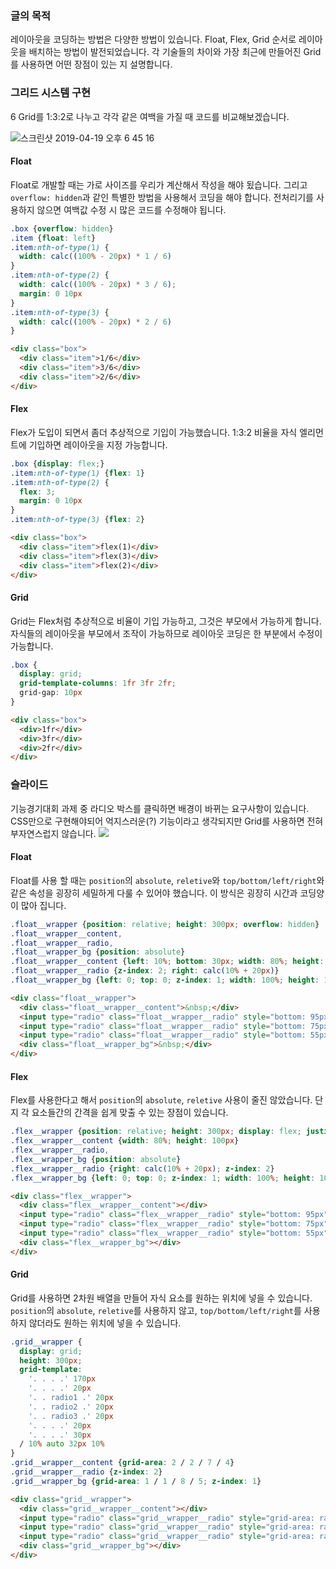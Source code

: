 ### 글의 목적
레이아웃을 코딩하는 방법은 다양한 방법이 있습니다. Float, Flex, Grid 순서로 레이아웃을 배치하는 방법이 발전되었습니다.
각 기술들의 차이와 가장 최근에 만들어진 Grid를 사용하면 어떤 장점이 있는 지 설명합니다.

### 그리드 시스템 구현
6 Grid를 1:3:2로 나누고 각각 같은 여백을 가질 때 코드를 비교해보겠습니다.

![스크린샷 2019-04-19 오후 6 45 16](https://user-images.githubusercontent.com/17817719/56418908-714cf080-62d3-11e9-9e57-fdc5bd1e1a4f.png)

#### Float
Float로 개발할 때는 가로 사이즈를 우리가 계산해서 작성을 해야 됬습니다. 그리고 `overflow: hidden`과 같인 특별한 방법을 사용해서 코딩을 해야 합니다. 전처리기를 사용하지 않으면 여백값 수정 시 많은 코드를 수정해야 됩니다.

```css
.box {overflow: hidden}
.item {float: left}
.item:nth-of-type(1) {
  width: calc((100% - 20px) * 1 / 6)
}
.item:nth-of-type(2) {
  width: calc((100% - 20px) * 3 / 6);
  margin: 0 10px
}
.item:nth-of-type(3) {
  width: calc((100% - 20px) * 2 / 6)
}
```
```html
<div class="box">
  <div class="item">1/6</div>
  <div class="item">3/6</div>
  <div class="item">2/6</div>
</div>
```

#### Flex
Flex가 도입이 되면서 좀더 추상적으로 기입이 가능했습니다. 1:3:2 비율을 자식 엘리먼트에 기입하면 레이아웃을 지정 가능합니다.

```css
.box {display: flex;}
.item:nth-of-type(1) {flex: 1}
.item:nth-of-type(2) {
  flex: 3;
  margin: 0 10px
}
.item:nth-of-type(3) {flex: 2}
```
```html
<div class="box">
  <div class="item">flex(1)</div>
  <div class="item">flex(3)</div>
  <div class="item">flex(2)</div>
</div>
```
#### Grid
Grid는 Flex처럼 추상적으로 비율이 기입 가능하고, 그것은 부모에서 가능하게 합니다. 자식들의 레이아웃을 부모에서 조작이 가능하므로
레이아웃 코딩은 한 부분에서 수정이 가능합니다.

```css
.box {
  display: grid;
  grid-template-columns: 1fr 3fr 2fr;
  grid-gap: 10px
}
```
```html
<div class="box">
  <div>1fr</div>
  <div>3fr</div>
  <div>2fr</div>
</div>
```

### 슬라이드
기능경기대회 과제 중 라디오 박스를 클릭하면 배경이 바뀌는 요구사항이 있습니다. CSS만으로 구현해야되어 억지스러운(?) 기능이라고 생각되지만 Grid를 사용하면 전혀 부자연스럽지 않습니다.
![](https://user-images.githubusercontent.com/17817719/56421526-dd345680-62dd-11e9-8eb9-6983017959d3.png)

#### Float
Float를 사용 할 때는 `position`의 `absolute`, `reletive`와 `top/bottom/left/right`와 같은 속성을 굉장히 세밀하게 다룰 수 있어야 했습니다. 이 방식은 굉장히 시간과 코딩양이 많아 집니다.
```css
.float__wrapper {position: relative; height: 300px; overflow: hidden}
.float__wrapper__content,
.float__wrapper__radio,
.float__wrapper_bg {position: absolute}
.float__wrapper__content {left: 10%; bottom: 30px; width: 80%; height: 100px}
.float__wrapper__radio {z-index: 2; right: calc(10% + 20px)}
.float__wrapper_bg {left: 0; top: 0; z-index: 1; width: 100%; height: 100%}
```
```html
<div class="float__wrapper">
  <div class="float__wrapper__content">&nbsp;</div>
  <input type="radio" class="float__wrapper__radio" style="bottom: 95px">
  <input type="radio" class="float__wrapper__radio" style="bottom: 75px">
  <input type="radio" class="float__wrapper__radio" style="bottom: 55px">
  <div class="float__wrapper_bg">&nbsp;</div>
</div>
```

#### Flex
Flex를 사용한다고 해서 `position`의 `absolute`, `reletive` 사용이 줄진 않았습니다. 단지 각 요소들간의 간격을 쉽게 맞출 수 있는 장점이 있습니다.

```css
.flex__wrapper {position: relative; height: 300px; display: flex; justify-content: center; align-items: flex-end; padding-bottom: 30px}
.flex__wrapper__content {width: 80%; height: 100px}
.flex__wrapper__radio,
.flex__wrapper_bg {position: absolute}
.flex__wrapper__radio {right: calc(10% + 20px); z-index: 2}
.flex__wrapper_bg {left: 0; top: 0; z-index: 1; width: 100%; height: 100%}
```
```html
<div class="flex__wrapper">
  <div class="flex__wrapper__content"></div>
  <input type="radio" class="flex__wrapper__radio" style="bottom: 95px">
  <input type="radio" class="flex__wrapper__radio" style="bottom: 75px">
  <input type="radio" class="flex__wrapper__radio" style="bottom: 55px">
  <div class="flex__wrapper_bg"></div>
</div>
```

#### Grid
Grid를 사용하면 2차원 배열을 만들어 자식 요소를 원하는 위치에 넣을 수 있습니다. `position`의 `absolute`, `reletive`를 사용하지 않고, `top/bottom/left/right`를 사용하지 않더라도 원하는 위치에 넣을 수 있습니다.

```css
.grid__wrapper {
  display: grid;
  height: 300px;
  grid-template:
    '. . . .' 170px
    '. . . .' 20px
    '. . radio1 .' 20px
    '. . radio2 .' 20px
    '. . radio3 .' 20px
    '. . . .' 20px
    '. . . .' 30px
  / 10% auto 32px 10%
}
.grid__wrapper__content {grid-area: 2 / 2 / 7 / 4}
.grid__wrapper__radio {z-index: 2}
.grid__wrapper_bg {grid-area: 1 / 1 / 8 / 5; z-index: 1}
```
```html
<div class="grid__wrapper">
  <div class="grid__wrapper__content"></div>
  <input type="radio" class="grid__wrapper__radio" style="grid-area: radio1">
  <input type="radio" class="grid__wrapper__radio" style="grid-area: radio2">
  <input type="radio" class="grid__wrapper__radio" style="grid-area: radio3">
  <div class="grid__wrapper_bg"></div>
</div>
```